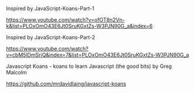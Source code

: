 Inspired by JavaScript-Koans-Part-1

https://www.youtube.com/watch?v=ofOT8n2Vn-k&list=PLOxOmO43E6Jt0SruKGxtZs-W3PJN90G_a&index=6

Inspired by JavaScript-Koans-Part-2

https://www.youtube.com/watch?v=cbM5lDmSriQ&index=7&list=PLOxOmO43E6Jt0SruKGxtZs-W3PJN90G_a


Javascript Koans - koans to learn Javascript (the good bits) by Greg Malcolm

https://github.com/mrdavidlaing/javascript-koans